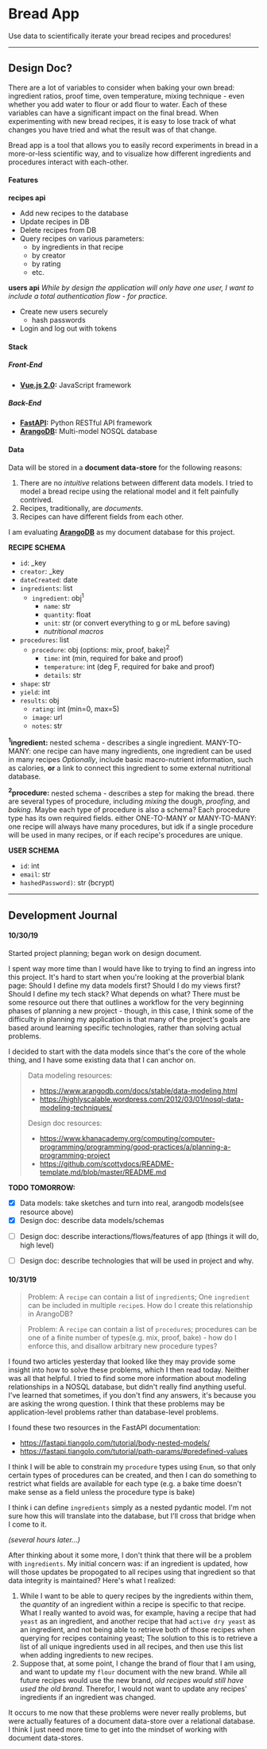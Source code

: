 # Bread App

Use data to scientifically iterate your bread recipes and procedures!

---

## Design Doc?

<!-- raison d'être -->

There are a lot of variables to consider when baking your own bread: ingredient ratios, proof time, oven temperature, mixing technique - even whether you add water to flour or add flour to water. Each of these variables can have a significant impact on the final bread. When experimenting with new bread recipes, it is easy to lose track of what changes you have tried and what the result was of that change.

Bread app is a tool that allows you to easily record experiments in bread in a more-or-less scientific way, and to visualize how different ingredients and procedures interact with each-other.


#### Features

**recipes api**
* Add new recipes to the database
* Update recipes in DB
* Delete recipes from DB
* Query recipes on various parameters:
	* by ingredients in that recipe
	* by creator
	* by rating
	* etc.

**users api**
*While by design the application will only have one user, I want to include a total authentication flow - for practice.*
* Create new users securely
	* hash passwords
* Login and log out with tokens

#### Stack

##### Front-End

* **[Vue.js 2.0](https://vuejs.org/):** JavaScript framework

##### Back-End

* **[FastAPI](https://fastapi.tiangolo.com/):** Python RESTful API framework
* **[ArangoDB](https://www.arangodb.com/):** Multi-model NOSQL database



#### Data

Data will be stored in a **document data-store** for the following reasons:

1.  There are no _intuitive_ relations between different data models. I tried to model a bread recipe using the relational model and it felt painfully contrived.
2.  Recipes, traditionally, are _documents_.
3.  Recipes can have different fields from each other.

I am evaluating **[ArangoDB](https://www.arangodb.com/)** as my document database for this project.

**RECIPE SCHEMA**

- `id`: _key
- `creator`: _key
- `dateCreated`: date
- `ingredients`: list
  - `ingredient`: obj<sup>1</sup>
    - `name`: str
    - `quantity`: float
    - `unit`: str (or convert everything to g or mL before saving)
    - _nutritional macros_
- `procedures`: list
  - `procedure`: obj (options: mix, proof, bake)<sup>2</sup>
    - `time`: int (min, required for bake and proof)
    - `temperature`: int (deg F, required for bake and proof)
    - `details`: str
- `shape`: str
- `yield`: int
- `results`: obj
  - `rating`: int (min=0, max=5)
  - `image`: url
  - `notes`: str

**<sup>1</sup>ingredient:**
nested schema - describes a single ingredient.
MANY-TO-MANY: one recipe can have many ingredients, one ingredient can be used in many recipes
_Optionally_, include basic macro-nutrient information, such as calories, **or** a link to connect this ingredient to some external nutritional database.

**<sup>2</sup>procedure:**
nested schema - describes a step for making the bread.
there are several types of procedure, including _mixing_ the dough, _proofing_, and _baking_. Maybe each type of procedure is also a schema?
Each procedure type has its own required fields.
either ONE-TO-MANY or MANY-TO-MANY: one recipe will always have many procedures, but idk if a single procedure will be used in many recipes, or if each recipe's procedures are unique.

**USER SCHEMA**

- `id`: int
- `email`: str
- `hashedPassword)`: str (bcrypt)



---

## Development Journal

#### 10/30/19

Started project planning; began work on design document.

I spent way more time than I would have like to trying to find an ingress into this project. It's hard to start when you're looking at the proverbial blank page: Should I define my data models first? Should I do my views first? Should I define my tech stack? What depends on what? There must be some resource out there that outlines a workflow for the very beginning phases of planning a new project - though, in this case, I think some of the difficulty in planning my application is that many of the project's goals are based around learning specific technologies, rather than solving actual problems.

I decided to start with the data models since that's the core of the whole thing, and I have some existing data that I can anchor on.


> Data modeling resources:
> 
> * https://www.arangodb.com/docs/stable/data-modeling.html
> * https://highlyscalable.wordpress.com/2012/03/01/nosql-data-modeling-techniques/
> 
> Design doc resources:
> 
> * https://www.khanacademy.org/computing/computer-programming/programming/good-practices/a/planning-a-programming-project
> * https://github.com/scottydocs/README-template.md/blob/master/README.md


**TODO TOMORROW:**
* [x] Data models: take sketches and turn into real, arangodb models(see resource above)
* [x] Design doc: describe data models/schemas
- [ ] Design doc: describe interactions/flows/features of app (things it will do, high level)
- [ ] Design doc: describe technologies that will be used in project and why.


#### 10/31/19

> Problem: A `recipe` can contain a list of `ingredient`s; One `ingredient` can be included in multiple `recipe`s. How do I create this relationship in ArangoDB?

> Problem: A `recipe` can contain a list of `procedure`s; procedures can be one of a finite number of types(e.g. mix, proof, bake) - how do I enforce this, and disallow arbitrary new procedure types?

I found two articles yesterday that looked like they may provide some insight into how to solve these problems, which I then read today. Neither was all that helpful. I tried to find some more information about modeling relationships in a NOSQL database, but didn't really find anything useful. I've learned that sometimes, if you don't find any answers, it's because you are asking the wrong question. I think that these problems may be application-level problems rather than database-level problems.

I found these two resources in the FastAPI documentation:
* https://fastapi.tiangolo.com/tutorial/body-nested-models/
* https://fastapi.tiangolo.com/tutorial/path-params/#predefined-values

I think I will be able to constrain my `procedure` types using `Enum`, so that only certain types of procedures can be created, and then I can do something to restrict what fields are available for each type (e.g. a bake time doesn't make sense as a field unless the procedure type is bake)

I think i can define `ingredients` simply as a nested pydantic model. I'm not sure how this will translate into the database, but I'll cross that bridge when I come to it.

*(several hours later...)*

After thinking about it some more, I don't think that there will be a problem with `ingredients`. My initial concern was: if an ingredient is updated, how will those updates be propogated to all recipes using that ingredient so that data integrity is maintained? Here's what I realized:

1. While I want to be able to query recipes by the ingredients within them, the *quantity* of an ingredient within a recipe is specific to that recipe. What I really wanted to avoid was, for example, having a recipe that had `yeast` as an ingredient, and another recipe that had `active dry yeast` as an ingredient, and not being able to retrieve both of those recipes when querying for recipes containing yeast; The solution to this is to retrieve a list of all unique ingredients used in all recipes, and then use this list when adding ingredients to new recipes.
2. Suppose that, at some point, I change the brand of flour that I am using, and want to update my `flour` document with the new brand. While all future recipes would use the new brand, *old recipes would still have used the old brand*. Therefor, I would not want to update any recipes' ingredients if an ingredient was changed.

It occurs to me now that these problems were never really problems, but were actually features of a document data-store over a relational database. I think I just need more time to get into the mindset of working with document data-stores.